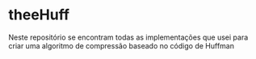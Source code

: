 # theeHuff
Neste repositório se encontram todas as implementações que usei para criar uma algoritmo de compressão baseado no código de Huffman
